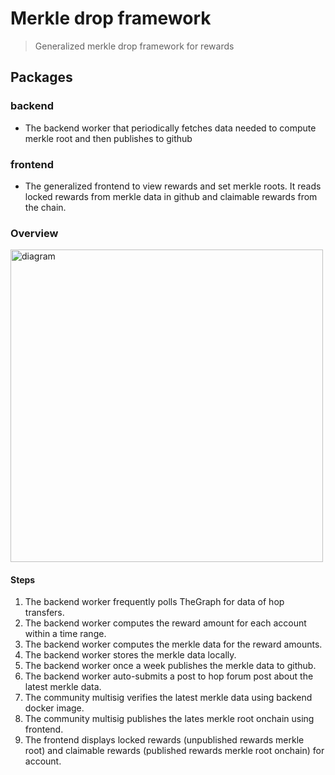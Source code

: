 # Merkle drop framework

> Generalized merkle drop framework for rewards

## Packages

### backend

  - The backend worker that periodically fetches data needed to compute merkle root and then publishes to github

### frontend

  - The generalized frontend to view rewards and set merkle roots. It reads locked rewards from merkle data in github and claimable rewards from the chain.

### Overview

<img width="500" src="https://user-images.githubusercontent.com/168240/186722357-5da308fa-c62f-4ecd-abc1-820443738f96.png" alt="diagram" />

#### Steps

1. The backend worker frequently polls TheGraph for data of hop transfers.
1. The backend worker computes the reward amount for each account within a time range.
1. The backend worker computes the merkle data for the reward amounts.
1. The backend worker stores the merkle data locally. 
1. The backend worker once a week publishes the merkle data to github.
1. The backend worker auto-submits a post to hop forum post about the latest merkle data.
1. The community multisig verifies the latest merkle data using backend docker image.
1. The community multisig publishes the lates merkle root onchain using frontend.
1. The frontend displays locked rewards (unpublished rewards merkle root) and claimable rewards (published rewards merkle root onchain) for account.
